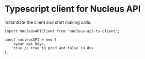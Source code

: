 # Typescript client for Nucleus API

Instantiate the client and start making calls:
```
import NucleusAPIClient from 'nucleus-api-ts-client';

const nucleusAPI = new (
    <your api key>,
    true // true in prod and false in dev
);
```